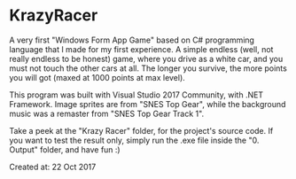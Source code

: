 # KrazyRacer
A very first "Windows Form App Game" based on C# programming language that I made for my first experience.
A simple endless (well, not really endless to be honest) game, where you drive as a white car, and you must not touch the other cars at all. 
The longer you survive, the more points you will got (maxed at 1000 points at max level).

This program was built with Visual Studio 2017 Community, with .NET Framework.
Image sprites are from "SNES Top Gear", while the background music was a remaster from "SNES Top Gear Track 1".

Take a peek at the "Krazy Racer" folder, for the project's source code.
If you want to test the result only, simply run the .exe file inside the "0. Output" folder, and have fun :)

Created at: 22 Oct 2017

